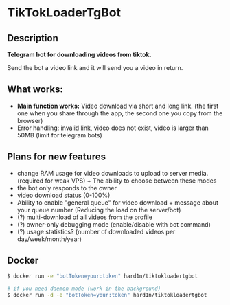 # TikTokLoaderTgBot

## Description
**Telegram bot for downloading videos from tiktok.**

Send the bot a video link and it will send you a video in return.

## What works:
- **Main function works:** Video download via short and long link. (the first one when you share through the app, the second one you copy from the browser)
- Error handling: invalid link, video does not exist, video is larger than 50MB (limit for telegram bots)

## Plans for new features
- change RAM usage for video downloads to upload to server media. (required for weak VPS) + The ability to choose between these modes
- the bot only responds to the owner
- video download status (0-100%)
- Ability to enable "general queue" for video download + message about your queue number (Reducing the load on the server/bot)
- (?) multi-download of all videos from the profile
- (?) owner-only debugging mode (enable/disable with bot command)
- (?) usage statistics? (number of downloaded videos per day/week/month/year)


## Docker

```bash
$ docker run -e "botToken=your:token" hard1n/tiktokloadertgbot

# if you need daemon mode (work in the background)
$ docker run -d -e "botToken=your:token" hard1n/tiktokloadertgbot
```
